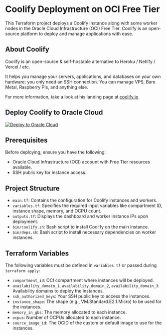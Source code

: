 # Coolify Deployment on OCI Free Tier

This Terraform project deploys a Coolify instance along with some worker nodes in the Oracle Cloud Infrastructure (OCI) Free Tier. Coolify is an open-source platform to deploy and manage applications with ease.

## About Coolify
Coolify is an open-source & self-hostable alternative to Heroku / Netlify / Vercel / etc.

It helps you manage your servers, applications, and databases on your own hardware; you only need an SSH connection. You can manage VPS, Bare Metal, Raspberry PIs, and anything else.

For more information, take a look at his landing page at [coolify.io](https://coolify.io).

## Deploy Coolify to Oracle Cloud

[![Deploy to Oracle Cloud](https://oci-resourcemanager-plugin.plugins.oci.oraclecloud.com/latest/deploy-to-oracle-cloud.svg)](https://cloud.oracle.com/resourcemanager/stacks/create?zipUrl=https://github.com/statickidz/coolify-oci-free/archive/refs/heads/main.zip)

## Prerequisites

Before deploying, ensure you have the following:
- Oracle Cloud Infrastructure (OCI) account with Free Tier resources available.
- SSH public key for instance access.

## Project Structure

- `main.tf`: Contains the configuration for Coolify instances and workers.
- `variables.tf`: Specifies the required input variables like compartment ID, instance shape, memory, and OCPU count.
- `outputs.tf`: Displays the dashboard and worker instance IPs upon deployment.
- `bin/coolify.sh`: Bash script to install Coolify on the main instance.
- `bin/deps.sh`: Bash script to install necessary dependencies on worker instances.

## Terraform Variables

The following variables must be defined in `variables.tf` or passed during `terraform apply`:

- `compartment_id`: OCI compartment where instances will be deployed.
- `availability_domain_1`, `availability_domain_2`, `availability_domain_3`: Availability domains to deploy the instances.
- `ssh_authorized_keys`: Your SSH public key to access the instances.
- `instance_shape`: The shape (e.g., VM.Standard.E2.1.Micro) to be used for the instances.
- `memory_in_gbs`: The memory allocated to each instance.
- `ocpus`: Number of OCPUs allocated to each instance.
- `source_image_id`: The OCID of the custom or default image to use for the instances.